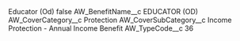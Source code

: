 <?xml version="1.0" encoding="UTF-8"?>
<CustomMetadata xmlns="http://soap.sforce.com/2006/04/metadata" xmlns:xsi="http://www.w3.org/2001/XMLSchema-instance" xmlns:xsd="http://www.w3.org/2001/XMLSchema">
    <label>Educator (Od)</label>
    <protected>false</protected>
    <values>
        <field>AW_BenefitName__c</field>
        <value xsi:type="xsd:string">EDUCATOR (OD)</value>
    </values>
    <values>
        <field>AW_CoverCategory__c</field>
        <value xsi:type="xsd:string">Protection</value>
    </values>
    <values>
        <field>AW_CoverSubCategory__c</field>
        <value xsi:type="xsd:string">Income Protection - Annual Income Benefit</value>
    </values>
    <values>
        <field>AW_TypeCode__c</field>
        <value xsi:type="xsd:string">36</value>
    </values>
</CustomMetadata>
